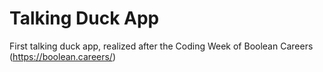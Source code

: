 # Talking Duck App
 
First talking duck app, realized after the Coding Week of Boolean Careers (https://boolean.careers/)
